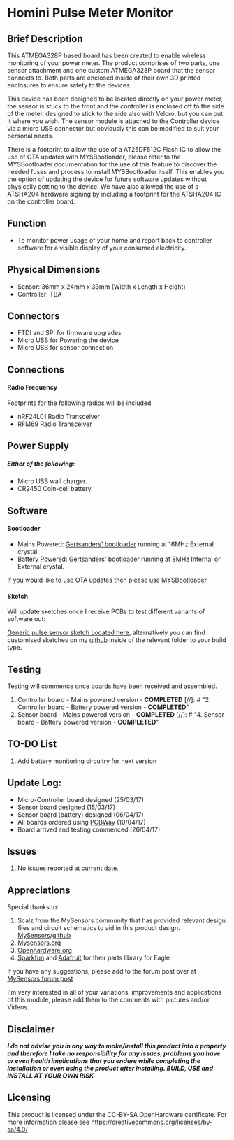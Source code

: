 # Homini Pulse Meter Monitor

## Brief Description
This ATMEGA328P based board has been created to enable wireless monitoring of your power meter. The product comprises of two parts, one sensor attachment and one custom ATMEGA328P board that the sensor connects to. Both parts are enclosed inside of their own 3D printed enclosures to ensure safety to the devices.

This device has been designed to be located directly on your power meter, the sensor is stuck to the front and the controller is enclosed off to the side of the meter, designed to stick to the side also with Velcro, but you can put it where you wish. The sensor module is attached to the Controller device via a micro USB connector but obviously this can be modified to suit your personal needs.

There is a footprint to allow the use of a AT25DF512C Flash IC to allow the use of OTA updates with MYSBootloader, please refer to the MYSBootloader documentation for the use of this feature to discover the needed fuses and process to install MYSBootloader itself. This enables you the option of updating the device for future software updates without physically getting to the device. We have also allowed the use of a ATSHA204 hardware signing by including a footprint for the ATSHA204 IC on the controller board.

## Function
- To monitor power usage of your home and report back to controller software for a visible display of your consumed electricity.

## Physical Dimensions
- Sensor: 36mm x 24mm x 33mm (Width x Length x Height)
- Controller: TBA

## Connectors
- FTDI and SPI for firmware upgrades
- Micro USB for Powering the device
- Micro USB for sensor connection

## Connections
#### Radio Frequency
Footprints for the following radios will be included.
- nRF24L01 Radio Transceiver
- RFM69 Radio Transceiver

## Power Supply
##### Either of the following:
- Micro USB wall charger.
- CR2450 Coin-cell battery.

## Software
#### Bootloader
- Mains Powered: [Gertsanders' bootloader](https://www.mysensors.org/about/bootloader) running at 16MHz External crystal.
- Battery Powered: [Gertsanders' bootloader](https://www.mysensors.org/about/bootloader) running at 8MHz Internal or External crystal.

If you would like to use OTA updates then please use [MYSBootloader](https://www.mysensors.org/about/ota)

#### Sketch

Will update sketches once I receive PCBs to test different variants of software out:

[Generic pulse sensor sketch Located here](https://www.mysensors.org/build/pulse_power), alternatively you can find customised sketches on my [github](https://github.com/samuel235/Homini-Pulse-Meter-Monitor) inside of the relevant folder to your build type.

## Testing
Testing will commence once boards have been received and assembled.

1. Controller board - Mains powered version - **COMPLETED**
[//]: # "2. Controller board - Battery powered version - **COMPLETED**"
2. Sensor board - Mains powered version - **COMPLETED**
[//]: # "4. Sensor board - Battery powered version - **COMPLETED**"

## TO-DO List
1. Add battery monitoring circuitry for next version

## Update Log:
- Micro-Controller board designed (25/03/17)
- Sensor board designed (15/03/17)
- Sensor board (battery) designed (06/04/17)
- All boards ordered using [PCBWay](www.pcbway.com) (10/04/17)
- Board arrived and testing commenced (26/04/17)

## Issues
1. No issues reported at current date.

## Appreciations
Special thanks to:
1. Scalz from the MySensors community that has provided relevant design files and circuit schematics to aid in this product design. [MySensors](https://forum.mysensors.org/user/scalz)/[github](https://github.com/scalz)
2. [Mysensors.org](Mysensors.org)
3. [Openhardware.org](Openhardware.org)
4. [Sparkfun](sparkfun.com) and [Adafruit](adafruit.com) for their parts library for Eagle

If you have any suggestions, please add to the forum post over at [MySensors forum post](https://forum.mysensors.org/topic/6460/homini-pulse-meter-monitor)

I'm very interested in all of your variations, improvements and applications of this module, please add them to the comments with pictures and/or Videos.

## Disclaimer
**_I do not advise you in any way to make/install this product into a property and therefore I take no responsibility for any issues, problems you have or even health implications that you endure while completing the installation or even using the product after installing. BUILD, USE and INSTALL AT YOUR OWN RISK_**

## Licensing
This product is licensed under the CC-BY-SA OpenHardware certificate. For more information please see https://creativecommons.org/licenses/by-sa/4.0/
